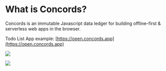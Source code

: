 # What is Concords?

Concords is an immutable Javascript data ledger for building offline-first & serverless web apps in the browser.

Todo List App example: [https://open.concords.app](https://open.concords.app)

![](/architecture.svg)

![](/logo.png)